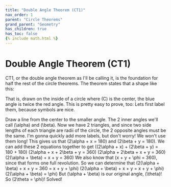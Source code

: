 ```yaml
---
title: "Double Angle Theorem (CT1)"
nav_order: 1
parent: "Circle Theorems"
grand_parent: "Geometry"
has_children: true
has_toc: false
{% include math.html %}
---
```


# Double Angle Theorem (CT1)

CT1, or the double angle theorem as I'll be calling it, is the foundation for half the rest of the circle theorems. The theorem states that a shape like this:

That is, drawn on the inside of a circle where \(C\) is the center, the blue angle is twice the red angle.
This is pretty easy to prove, too:
Lets first label them, because symbols are nice.

Draw a line from the center to the smaller angle.
The 2 inner angles we'll call \(\alpha\) and \(\beta\).
Now we have 2 triangles, and since two side lengths of each triangle are radii of the circle, the 2 opposite angles must be the same.
I'm gonna quickly add more labels, but don't worry! We won't use them long!
This gives us that \(2\alpha + x = 180\) and \(2\beta + y = 180\). We can add these 2 equations together to get 
\((2\alpha + x) + (2\beta + y) = 180 + 180\)
\(2\alpha + x + 2\beta + y = 360\)
\(2\alpha + 2\beta + x + y = 360\)
\(2(\alpha + \beta) + x + y = 360\)
We also know that \(x + y + \phi = 360\), since that forms one full revolution. So we can determine that
\(2(\alpha + \beta) + x + y = 360 = x + y + \phi\)
\(2(\alpha + \beta) + x + y = x + y + \phi\)
\(2(\alpha + \beta) = \phi\)
But \(\alpha + \beta\) is our original angle, \(\theta\)! So \(2\theta = \phi\)!
Solved!
